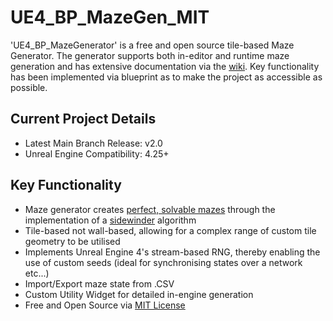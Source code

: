 # UE4_BP_MazeGen_MIT

'UE4_BP_MazeGenerator' is a free and open source tile-based Maze Generator. The generator supports both in-editor and runtime maze generation and has extensive documentation via the [wiki](https://github.com/frasergeorgeking/UE4_BP_MazeGen_MIT/wiki). Key functionality has been implemented via blueprint as to make the project as accessible as possible.

## Current Project Details
* Latest Main Branch Release: v2.0
* Unreal Engine Compatibility: 4.25+

## Key Functionality
* Maze generator creates [perfect, solvable mazes](http://www.cr31.co.uk/stagecast/wang/perfect.html) through the implementation of a [sidewinder](https://weblog.jamisbuck.org/2011/2/3/maze-generation-sidewinder-algorithm) algorithm
* Tile-based not wall-based, allowing for a complex range of custom tile geometry to be utilised
* Implements Unreal Engine 4's stream-based RNG, thereby enabling the use of custom seeds (ideal for synchronising states over a network etc...)
* Import/Export maze state from .CSV
* Custom Utility Widget for detailed in-engine generation
* Free and Open Source via [MIT License](https://github.com/frasergeorgeking/UE4_BP_MazeGen_MIT/blob/master/LICENSE)